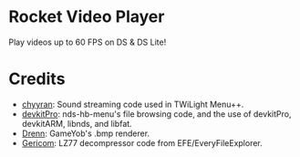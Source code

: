 # Rocket Video Player
Play videos up to 60 FPS on DS & DS Lite!

# Credits
* [chyyran](https://github.com/chyyran): Sound streaming code used in TWiLight Menu++.
* [devkitPro](https://github.com/devkitPro): nds-hb-menu's file browsing code, and the use of devkitPro, devkitARM, libnds, and libfat.
* [Drenn](https://github.com/Drenn1): GameYob's .bmp renderer.
* [Gericom](https://github.com/Gericom): LZ77 decompressor code from EFE/EveryFileExplorer.
